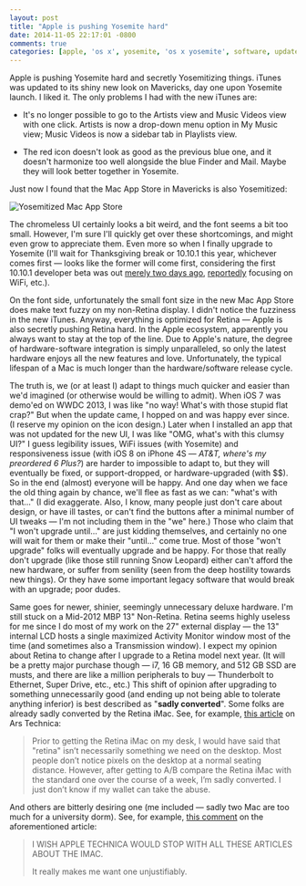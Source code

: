 ```yaml
---
layout: post
title: "Apple is pushing Yosemite hard"
date: 2014-11-05 22:17:01 -0800
comments: true
categories: [apple, 'os x', yosemite, 'os x yosemite', software, update, upgrade, thought, imac, macbook pro, retina]
---
```

Apple is pushing Yosemite hard and secretly Yosemitizing things. iTunes was updated to its shiny new look on Mavericks, day one upon Yosemite launch. I liked it. The only problems I had with the new iTunes are:

* It's no longer possible to go to the Artists view and Music Videos view with one click. Artists is now a drop-down menu option in My Music view; Music Videos is now a sidebar tab in Playlists view.

* The red icon doesn't look as good as the previous blue one, and it doesn't harmonize too well alongside the blue Finder and Mail. Maybe they will look better together in Yosemite.

Just now I found that the Mac App Store in Mavericks is also Yosemitized:

![Yosemitized Mac App Store](http://i.imgur.com/T7KIo6s.png)

The chromeless UI certainly looks a bit weird, and the font seems a bit too small. However, I'm sure I'll quickly get over these shortcomings, and might even grow to appreciate them. Even more so when I finally upgrade to Yosemite (I'll wait for Thanksgiving break or 10.10.1 this year, whichever comes first — looks like the former will come first, considering the first 10.10.1 developer beta was out [merely two days ago](http://www.macrumors.com/2014/11/03/first-yosemite-10-10-1-beta-now-available/), [reportedly](http://i.imgur.com/IVFV7E2.png) focusing on WiFi, etc.).

On the font side, unfortunately the small font size in the new Mac App Store does make text fuzzy on my non-Retina display. I didn't notice the fuzziness in the new iTunes. Anyway, everything is optimized for Retina — Apple is also secretly pushing Retina hard. In the Apple ecosystem, apparently you always want to stay at the top of the line. Due to Apple's nature, the degree of hardware-software integration is simply unparalleled, so only the latest hardware enjoys all the new features and love. Unfortunately, the typical lifespan of a Mac is much longer than the hardware/software release cycle.

The truth is, we (or at least I) adapt to things much quicker and easier than we'd imagined (or otherwise would be willing to admit). When iOS 7 was demo'ed on WWDC 2013, I was like "no way! What's with those stupid flat crap?" But when the update came, I hopped on and was happy ever since. (I reserve my opinion on the icon design.) Later when I installed an app that was not updated for the new UI, I was like "OMG, what's with this clumsy UI?" I guess legibility issues, WiFi issues (with Yosemite) and responsiveness issue (with iOS 8 on iPhone 4S — *AT&T, where's my preordered 6 Plus?*) are harder to impossible to adapt to, but they will eventually be fixed, or support-dropped, or hardware-upgraded (with $$). So in the end (almost) everyone will be happy. And one day when we face the old thing again by chance, we'll flee as fast as we can: "what's with that..." (I did exaggerate. Also, I know, many people just don't care about design, or have ill tastes, or can't find the buttons after a minimal number of UI tweaks — I'm not including them in the "we" here.) Those who claim that "I won't upgrade until..." are just kidding themselves, and certainly no one will wait for them or make their "until..." come true. Most of those "won't upgrade" folks will eventually upgrade and be happy. For those that really don't upgrade (like those still running Snow Leopard) either can't afford the new hardware, or suffer from senility (seen from the deep hostility towards new things). Or they have some important legacy software that would break with an upgrade; poor dudes.

Same goes for newer, shinier, seemingly unnecessary deluxe hardware. I'm still stuck on a Mid-2012 MBP 13" Non-Retina. Retina seems highly useless for me since I do most of my work on the 27" external display — the 13" internal LCD hosts a single maximized Activity Monitor window most of the time (and sometimes also a Transmission window). I expect my opinion about Retina to change after I upgrade to a Retina model next year. (It will be a pretty major purchase though — i7, 16 GB memory, and 512 GB SSD are musts, and there are like a million peripherals to buy — Thunderbolt to Ethernet, Super Drive, etc., etc.) This shift of opinion after upgrading to something unnecessarily good (and ending up not being able to tolerate anything inferior) is best described as "**sadly converted**". Some folks are already sadly converted by the Retina iMac. See, for example, [this article](http://arstechnica.com/apple/2014/11/yes-the-5k-retina-imacs-screen-runs-at-60hz-at-5k-resolution/#p11) on Ars Technica:

> Prior to getting the Retina iMac on my desk, I would have said that "retina" isn’t necessarily something we need on the desktop. Most people don’t notice pixels on the desktop at a normal seating distance. However, after getting to A/B compare the Retina iMac with the standard one over the course of a week, I’m sadly converted. I just don’t know if my wallet can take the abuse.

And others are bitterly desiring one (me included — sadly two Mac are too much for a university dorm). See, for example, [this comment](http://arstechnica.com/apple/2014/11/yes-the-5k-retina-imacs-screen-runs-at-60hz-at-5k-resolution/?comments=1&post=27896871) on the aforementioned article:

> I WISH APPLE TECHNICA WOULD STOP WITH ALL THESE ARTICLES ABOUT THE IMAC.
>
> It really makes me want one unjustifiably.
